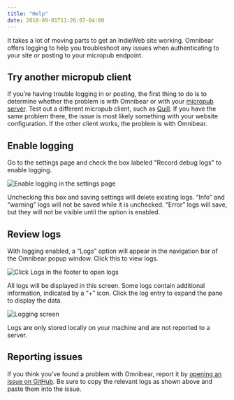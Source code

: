 ```yaml
---
title: "Help"
date: 2018-09-01T11:26:07-04:00
---
```


It takes a lot of moving parts to get an IndieWeb site working. Omnibear offers logging to help you troubleshoot any issues when authenticating to your site or posting to your micropub endpoint.

## Try another micropub client

If you’re having trouble logging in or posting, the first thing to do is to determine whether the problem is with Omnibear or with your [micropub server](/getting-started/micropub). Test out a different micropub client, such as [Quill](https://quill.p3k.io/). If you have the same problem there, the issue is most likely something with your website configuration. If the other client works, the problem is with Omnibear.

## Enable logging

Go to the settings page and check the box labeled "Record debug logs" to enable logging.

![Enable logging in the settings page](/images/logging-option.png)

Unchecking this box and saving settings will delete existing logs. “Info” and “warning” logs will not be saved while it is unchecked. “Error” logs will save, but they will not be visible until the option is enabled.

## Review logs

With logging enabled, a “Logs” option will appear in the navigation bar of the Omnibear popup window. Click this to view logs.

![Click Logs in the footer to open logs](/images/logging-nav.png)

All logs will be displayed in this screen. Some logs contain additional information, indicated by a “+” icon. Click the log entry to expand the pane to display the data.

![Logging screen](/images/logging-example.png)

Logs are only stored locally on your machine and are not reported to a server.

## Reporting issues

If you think you’ve found a problem with Omnibear, report it by [opening an issue on GitHub](https://github.com/keithjgrant/omnibear/issues). Be sure to copy the relevant logs as shown above and paste them into the issue.
